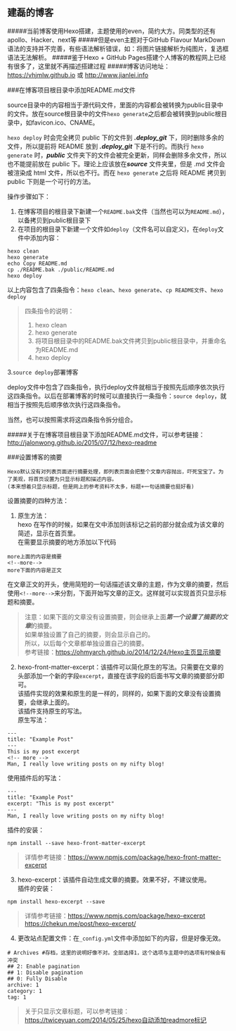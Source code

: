 ## 建磊的博客
#####当前博客使用Hexo搭建，主题使用的even，简约大方。同类型的还有apollo、Hacker、next等
#####但是even主题对于GitHub Flavour MarkDown语法的支持并不完善，有些语法解析错误，如：将图片链接解析为纯图片，复选框语法无法解析。
#####鉴于Hexo + GitHub Pages搭建个人博客的教程网上已经有很多了，这里就不再描述搭建过程
#####博客访问地址：https://vhjmlw.github.io 或 http://www.jianlei.info   

###在博客项目根目录中添加README.md文件  

source目录中的内容相当于源代码文件，里面的内容都会被转换为public目录中的文件。放在source根目录中的文件`hexo generate`之后都会被转换到public根目录中，如favicon.ico、CNAME。   

`hexo deploy` 时会完全拷贝 public 下的文件到 ***.deploy_git*** 下，同时删除多余的文件，所以提前将 README 放到 ***.deploy_git*** 下是不行的。而执行 `hexo generate` 时，***public*** 文件夹下的文件会被完全更新，同样会删除多余文件，所以也不能提前放在 public 下。理论上应该放在***source*** 文件夹里，但是 .md 文件会被渲染成 html 文件，所以也不行。而在 `hexo generate` 之后将 README 拷贝到 public 下则是一个可行的方法。   

操作步骤如下：  
1. 在博客项目的根目录下新建一个`README.bak`文件（当然也可以为`README.md`），以备拷贝到public根目录下   
2. 在项目的根目录下新建一个文件如`deploy`（文件名可以自定义)，在`deploy`文件中添加内容：
```
hexo clean
hexo generate
echo Copy README.md
cp ./README.bak ./public/README.md
hexo deploy
```
以上内容包含了四条指令：`hexo clean`、`hexo generate`、`cp README文件`、`hexo deploy`   
> 四条指令的说明：  
> 1. hexo clean  
> 2. hexo generate  
> 3. 将项目根目录中的README.bak文件拷贝到public根目录中，并重命名为README.md  
> 4. hexo deploy  

3.`source deploy`部署博客  

   deploy文件中包含了四条指令，执行deploy文件就相当于按照先后顺序依次执行这四条指令。以后在部署博客的时候可以直接执行一条指令：`source deploy`，就相当于按照先后顺序依次执行这四条指令。  

   当然，也可以按照需求将这四条指令拆分组合。  

#####关于在博客项目根目录下添加README.md文件，可以参考链接：http://jalonwong.github.io/2015/07/12/hexo-readme

###设置博客的摘要
```
Hexo默认没有对列表页面进行摘要处理，即列表页面会把整个文章内容抛出，吓死宝宝了。为了美观，将首页设置为只显示标题和描述内容。   
(本来想着只显示标题，但是网上的参考资料不太多，标题+一句话摘要也挺好看)  
```
设置摘要的四种方法：  
1. ​原生方法：  
   hexo 在写作的时候，如果在文中添加<!--more-->则该标记之前的部分就会成为该文章的简述，显示在首页里。  
   在需要显示摘要的地方添加以下代码   
```
more上面的内容是摘要
<!--more-->
more下面的内容是正文
```
在文章正文的开头，使用简短的一句话描述该文章的主题，作为文章的摘要，然后使用`<!--more-->`来分割，下面开始写文章的正文。这样就可以实现首页只显示标题和摘要。  
> 注意：如果下面的文章没有设置摘要，则会继承上面***第一个设置了摘要的文章***的摘要。  
> 如果单独设置了自己的摘要，则会显示自己的。   
> 所以，以后每个文章都单独设置自己的摘要。   
> 参考链接：<https://ohmyarch.github.io/2014/12/24/Hexo主页显示摘要>   
2. ​hexo-front-matter-excerpt：该插件可以简化原生的写法。只需要在文章的头部添加一个新的字段`excerpt`，直接在该字段的后面书写文章的摘要部分即可。   
   该插件实现的效果和原生的是一样的，同样的，如果下面的文章没有设置摘要，会继承上面的。  
   该插件支持原生的写法。   
   原生写法：
```
---
title: "Example Post"
---
This is my post excerpt
<!-- more -->
Man, I really love writing posts on my nifty blog!
```
   使用插件后的写法：
```
---
title: "Example Post"
excerpt: "This is my post excerpt"
---
Man, I really love writing posts on my nifty blog!
```
   插件的安装：   
```
npm install --save hexo-front-matter-excerpt
```
> 详情参考链接：https://www.npmjs.com/package/hexo-front-matter-excerpt   
3. hexo-excerpt：该插件自动生成文章的摘要。效果不好，不建议使用。   
   插件的安装：
```
npm install hexo-excerpt --save
```
> 详情参考链接：https://www.npmjs.com/package/hexo-excerpt   
> https://chekun.me/post/hexo-excerpt/  
4. 更改站点配置文件：在`_config.yml`文件中添加如下的内容，但是好像无效。    
```
# Archives #存档，这里的说明好像不对。全部选择1，这个选项与主题中的选项有时候会有冲突
## 2: Enable pagination
## 1: Disable pagination
## 0: Fully Disable
archive: 1
category: 1
tag: 1
```
> 关于只显示文章标题，可以参考链接：<https://twiceyuan.com/2014/05/25/hexo自动添加readmore标记>
